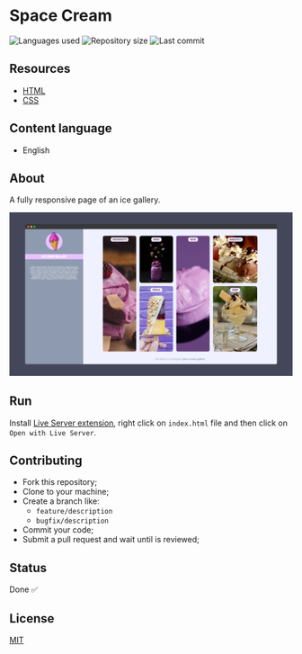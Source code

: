 # Space Cream

![Languages used](https://img.shields.io/github/languages/count/isadfrn/ice-cream-gallery?style=flat-square)
![Repository size](https://img.shields.io/github/repo-size/isadfrn/ice-cream-gallery?style=flat-square)
![Last commit](https://img.shields.io/github/last-commit/isadfrn/ice-cream-gallery?style=flat-square)

## Resources

- [HTML](https://developer.mozilla.org/pt-BR/docs/Web/HTML)
- [CSS](https://developer.mozilla.org/pt-BR/docs/Web/CSS)

## Content language

- English

## About

A fully responsive page of an ice gallery.

![Demo page preview](./assets/img/demo.png)

## Run

Install [Live Server extension](https://marketplace.visualstudio.com/items?itemName=ritwickdey.LiveServer), right click on `index.html` file and then click on `Open with Live Server`.

## Contributing

- Fork this repository;
- Clone to your machine;
- Create a branch like:
  - `feature/description`
  - `bugfix/description`
- Commit your code;
- Submit a pull request and wait until is reviewed;

## Status

Done ✅

## License

[MIT](./LICENSE)
